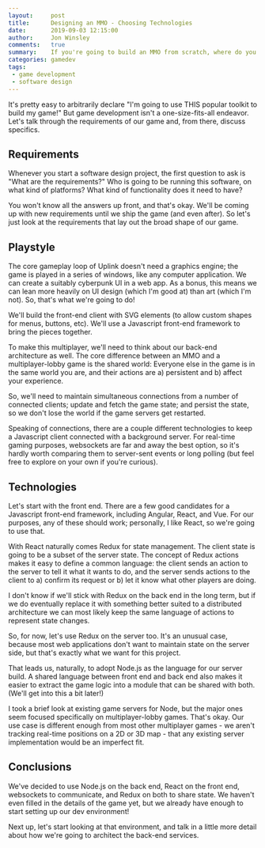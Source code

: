 ```yaml
---
layout:     post
title:      Designing an MMO - Choosing Technologies
date:       2019-09-03 12:15:00
author:     Jon Winsley
comments:   true
summary:    If you're going to build an MMO from scratch, where do you start?
categories: gamedev
tags:
 - game development
 - software design
---
```


It's pretty easy to arbitrarily declare "I'm going to use THIS popular toolkit to build my game!" But game development isn't a one-size-fits-all endeavor. Let's talk through the requirements of our game and, from there, discuss specifics.

## Requirements

Whenever you start a software design project, the first question to ask is "What are the requirements?" Who is going to be running this software, on what kind of platforms? What kind of functionality does it need to have?

You won't know all the answers up front, and that's okay. We'll be coming up with new requirements until we ship the game (and even after). So let's just look at the requirements that lay out the broad shape of our game.

## Playstyle

The core gameplay loop of Uplink doesn't need a graphics engine; the game is played in a series of windows, like any computer application. We can create a suitably cyberpunk UI in a web app. As a bonus, this means we can lean more heavily on UI design (which I'm good at) than art (which I'm not). So, that's what we're going to do!

We'll build the front-end client with SVG elements (to allow custom shapes for menus, buttons, etc). We'll use a Javascript front-end framework to bring the pieces together.

To make this multiplayer, we'll need to think about our back-end architecture as well. The core difference between an MMO and a multiplayer-lobby game is the shared world: Everyone else in the game is in the same world you are, and their actions are a) persistent and b) affect your experience.

So, we'll need to maintain simultaneous connections from a number of connected clients; update and fetch the game state; and persist the state, so we don't lose the world if the game servers get restarted.

Speaking of connections, there are a couple different technologies to keep a Javascript client connected with a background server. For real-time gaming purposes, websockets are far and away the best option, so it's hardly worth comparing them to server-sent events or long polling (but feel free to explore on your own if you're curious). 

## Technologies

Let's start with the front end. There are a few good candidates for a Javascript front-end framework, including Angular, React, and Vue. For our purposes, any of these should work; personally, I like React, so we're going to use that.

With React naturally comes Redux for state management. The client state is going to be a subset of the server state. The concept of Redux actions makes it easy to define a common language: the client sends an action to the server to tell it what it wants to do, and the server sends actions to the client to a) confirm its request or b) let it know what other players are doing.

I don't know if we'll stick with Redux on the back end in the long term, but if we do eventually replace it with something better suited to a distributed architecture we can most likely keep the same language of actions to represent state changes.

So, for now, let's use Redux on the server too. It's an unusual case, because most web applications don't want to maintain state on the server side, but that's exactly what we want for this project.

That leads us, naturally, to adopt Node.js as the language for our server build. A shared language between front end and back end also makes it easier to extract the game logic into a module that can be shared with both. (We'll get into this a bit later!)

I took a brief look at existing game servers for Node, but the major ones seem focused specifically on multiplayer-lobby games. That's okay. Our use case is different enough from most other multiplayer games - we aren't tracking real-time positions on a 2D or 3D map - that any existing server implementation would be an imperfect fit. 

## Conclusions

We've decided to use Node.js on the back end, React on the front end, websockets to communicate, and Redux on both to share state. We haven't even filled in the details of the game yet, but we already have enough to start setting up our dev environment!

Next up, let's start looking at that environment, and talk in a little more detail about how we're going to architect the back-end services.
